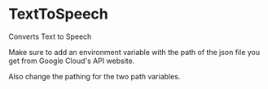# TextToSpeech
 Converts Text to Speech
 
 Make sure to add an environment variable with the
 path of the json file you get from Google Cloud's 
 API website.
 
 Also change the pathing for the two path variables.
